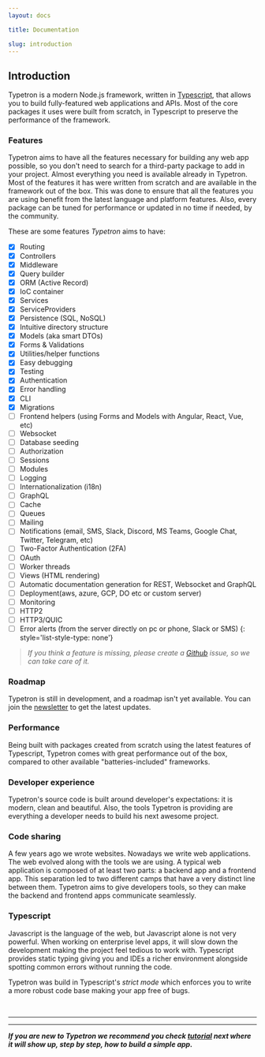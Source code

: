 ```yaml
---
layout: docs

title: Documentation

slug: introduction
---
```


## Introduction

Typetron is a modern Node.js framework, written in [Typescript](http://www.typescriptlang.org/), that allows you to
build fully-featured web applications and APIs. Most of the core packages it uses were built from scratch, in Typescript
to preserve the performance of the framework.

### Features

Typetron aims to have all the features necessary for building any web app possible, so you don't need to search for a
third-party package to add in your project. Almost everything you need is available already in Typetron. Most of the
features it has were written from scratch and are available in the framework out of the box. This was done to ensure
that all the features you are using benefit from the latest language and platform features. Also, every package can be
tuned for performance or updated in no time if needed, by the community.

These are some features _Typetron_ aims to have:

* [x] Routing
* [x] Controllers
* [x] Middleware
* [x] Query builder
* [x] ORM (Active Record)
* [x] IoC container
* [x] Services
* [x] ServiceProviders
* [x] Persistence (SQL, NoSQL)
* [x] Intuitive directory structure
* [x] Models (aka smart DTOs)
* [x] Forms & Validations
* [x] Utilities/helper functions
* [x] Easy debugging
* [x] Testing
* [x] Authentication
* [x] Error handling
* [X] CLI
* [X] Migrations
* [ ] Frontend helpers (using Forms and Models with Angular, React, Vue, etc)
* [ ] Websocket
* [ ] Database seeding
* [ ] Authorization
* [ ] Sessions
* [ ] Modules
* [ ] Logging
* [ ] Internationalization (i18n)
* [ ] GraphQL
* [ ] Cache
* [ ] Queues
* [ ] Mailing
* [ ] Notifications (email, SMS, Slack, Discord, MS Teams, Google Chat, Twitter, Telegram, etc)
* [ ] Two-Factor Authentication (2FA)
* [ ] OAuth
* [ ] Worker threads
* [ ] Views (HTML rendering)
* [ ] Automatic documentation generation for REST, Websocket and GraphQL
* [ ] Deployment(aws, azure, GCP, DO etc or custom server)
* [ ] Monitoring
* [ ] HTTP2
* [ ] HTTP3/QUIC
* [ ] Error alerts (from the server directly on pc or phone, Slack or SMS)
{: style='list-style-type: none'}

> _If you think a feature is missing, please create a [Github](https://github.com/typetron/typetron) issue, so we can
> take care of it._

### Roadmap

Typetron is still in development, and a roadmap isn't yet available. You can join the [newsletter](/) to get the latest
updates.


### Performance

Being built with packages created from scratch using the latest features of Typescript, Typetron comes with great 
performance out of the box, compared to other available "batteries-included" frameworks.

### Developer experience

Typetron's source code is built around developer's expectations: it is modern, clean and beautiful. Also, the tools
Typetron is providing are everything a developer needs to build his next awesome project.

### Code sharing

A few years ago we wrote websites. Nowadays we write web applications. The web evolved along with the tools we are
using. A typical web application is composed of at least two parts: a backend app and a frontend app. This separation
led to two different camps that have a very distinct line between them. Typetron aims to give developers tools, so they
can make the backend and frontend apps communicate seamlessly.

### Typescript

Javascript is the language of the web, but Javascript alone is not very powerful. When working on enterprise level apps,
it will slow down the development making the project feel tedious to work with. Typescript provides static typing giving
you and IDEs a richer environment alongside spotting common errors without running the code.

Typetron was build in Typescript's _strict mode_ which enforces you to write a more robust code base making your app
free of bugs.

<br />

---
---
**_If you are new to Typetron we recommend you check [tutorial](/tutorials) next where it will show up, step by step,
how to build a simple app._**
